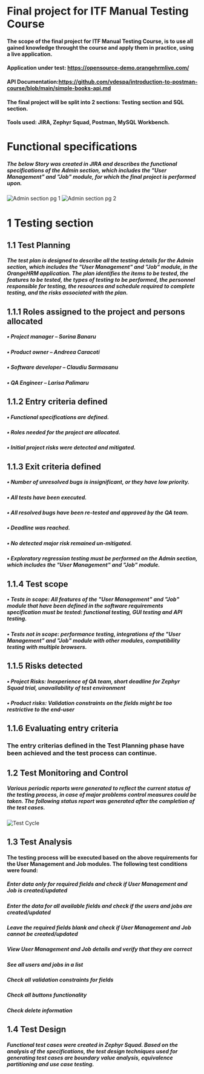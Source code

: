 # Final project for ITF Manual Testing Course

#### The scope of the final project for ITF Manual Testing Course, is to use all gained knowledge throught the course and apply them in practice, using a live application.

#### Application under test: https://opensource-demo.orangehrmlive.com/
#### API Documentation:https://github.com/vdespa/introduction-to-postman-course/blob/main/simple-books-api.md
#### The final project will be split into 2 sections: Testing section and SQL section.
#### Tools used: JIRA, Zephyr Squad, Postman, MySQL Workbench.

# Functional specifications
##### The below Story was created in JIRA and describes the functional specifications of the Admin  section, which includes the "User Management" and "Job" module, for which the final project is performed upon.

![Admin section pg 1](https://user-images.githubusercontent.com/124587607/232848713-b7d4c6f5-b7a6-42a9-9b48-2c67cf48a3ef.png)
![Admin section pg 2](https://user-images.githubusercontent.com/124587607/232848736-1c0da758-33d3-451a-8875-04cfac5af270.png)

# 1 Testing section
## 1.1 Test Planning
##### The test plan is designed to describe all the testing details for the Admin  section, which includes the "User Management" and "Job" module, in the OrangeHRM application. The plan identifies the items to be tested, the features to be tested, the types of testing to be performed, the personnel responsible for testing, the resources and schedule required to complete testing, and the risks associated with the plan.

## 1.1.1 Roles assigned to the project and persons allocated
##### •	Project manager – Sorina Banaru
##### •	Product owner – Andreea Caracoti
##### •	Software developer – Claudiu Sarmasanu
##### •	QA Engineer – Larisa Palimaru

## 1.1.2 Entry criteria defined
##### •	Functional specifications are defined.
##### •	Roles needed for the project are allocated.
##### •	Initial project risks were detected and mitigated.

## 1.1.3 Exit criteria defined
##### •	Number of unresolved bugs is insignificant, or they have low priority.
##### •	All tests have been executed.
##### •	All resolved bugs have been re-tested and approved by the QA team.
##### •	Deadline was reached.
##### •	No detected major risk remained un-mitigated.
##### •	Exploratory regression testing must be performed on the Admin section, which includes the "User Management" and "Job" module.

## 1.1.4 Test scope
##### •	Tests in scope: All features of the "User Management" and "Job" module that have been defined in the software requirements specification must be tested: functional testing, GUI testing and API testing.
##### •	Tests not in scope: performance testing, integrations of the "User Management" and "Job" module with other modules, compatibility testing with multiple browsers.

## 1.1.5 Risks detected
##### •	Project Risks: Inexperience of QA team, short deadline for Zephyr Squad trial, unavailability of test environment
##### •	Product risks: Validation constraints on the fields might be too restrictive to the end-user

## 1.1.6 Evaluating entry criteria
### The entry criterias defined in the Test Planning phase have been achieved and the test process can continue.

## 1.2 Test Monitoring and Control
##### Various periodic reports were generated to reflect the current status of the testing process, in case of major problems control measures could be taken. The following status report was generated after the completion of the test cases.
![Test Cycle](https://user-images.githubusercontent.com/124587607/232850234-b7703da2-5df7-484e-a8e9-2bc0e0c92655.png)

## 1.3 Test Analysis
#### The testing process will be executed based on the above requirements for the User Management and Job modules. The following test conditions were found:
##### Enter data only for required fields and check if User Management and Job is created/updated
##### Enter the data for all available fields and check if the users and jobs are created/updated
##### Leave the required fields blank and check if User Management and Job cannot be created/updated
##### View User Management and Job  details and verify that they are correct
##### See all users and jobs in a list
##### Check all validation constraints for fields
##### Check all buttons functionality
##### Check delete information

## 1.4 Test Design
##### Functional test cases were created in Zephyr Squad. Based on the analysis of the specifications, the test design techniques used for generating test cases are boundary value analysis, equivalence partitioning and use case testing.
